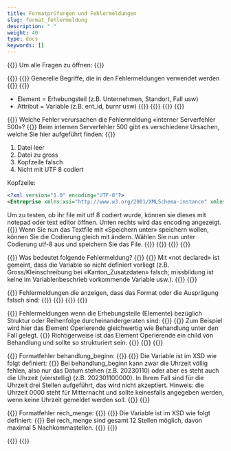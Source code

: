 ```yaml
---
title: Formatprüfungen und Fehlermeldungen
slug: format_fehlermeldung
description: " "
weight: 40
type: docs
keywords: []
---
```


{{<faqBlock>}}
Um alle Fragen zu öffnen: {{<collapsibleGroupCommand groupId="format_fehlermeldung">}}

{{<numberedList>}}
{{<listItem>}}
Generelle Begriffe, die in den Fehlermeldungen verwendet werden
{{<collapsibleBlock groupId="format_fehlermeldung">}}
{{<markdown>}}

- Element = Erhebungsteil (z.B. Unternehmen, Standort, Fall usw)
- Attribut = Variable (z.B. ent_id, burnr usw)
{{</markdown>}}
{{<insertImage image="tf1.png" class="edge max-w-90">}}
{{</collapsibleBlock>}}
{{</listItem>}}

{{<listItem>}}
Welche Fehler verursachen die Fehlermeldung «interner Serverfehler 500»?
{{<collapsibleBlock groupId="format_fehlermeldung">}}
Beim internen Serverfehler 500 gibt es verschiedene Ursachen, welche Sie hier aufgeführt finden:
{{<markdown>}}

1. Datei leer
2. Datei zu gross
3. Kopfzeile falsch
4. Nicht mit UTF 8 codiert

Kopfzeile:

```xml
<?xml version="1.0" encoding="UTF-8"?>
<Entreprise xmlns:xsi="http://www.w3.org/2001/XMLSchema-instance" xmlns="http://www.bfs.admin.ch/xmlns/gvs/spiges-data/1.3" ent_id="xxxxxxx" version="1.3">
```

Um zu testen, ob ihr file mit utf 8 codiert wurde, können sie dieses mit notepad oder text editor öffnen. Unten rechts wird das encoding angezeigt.
{{<insertImage image="tf2.png" class="edge max-w-90">}}
Wenn Sie nun das Textfile mit «Speichern unter» speichern wollen, können Sie die Codierung gleich mit ändern. Wählen Sie nun unter Codierung utf-8 aus und speichern Sie das File.
{{<insertImage image="tf3.png" class="edge max-w-90">}}
{{</markdown>}}
{{</collapsibleBlock>}}
{{</listItem>}}

{{<listItem>}}
Was bedeutet folgende Fehlermeldung?
{{<insertImage image="tf4.png" class="edge max-w-90">}}
{{<collapsibleBlock groupId="format_fehlermeldung">}}
Mit «not declared» ist gemeint, dass die Variable so nicht definiert vorliegt (z.B. Gross/Kleinschreibung bei «Kanton_Zusatzdaten» falsch; missbildung ist keine im Variablenbeschrieb vorkommende Variable usw.).
{{</collapsibleBlock>}}
{{</listItem>}}

{{<listItem>}}
Fehlermeldungen die anzeigen, dass das Format oder die Ausprägung falsch sind:
{{<collapsibleBlock groupId="format_fehlermeldung">}}
{{<insertImage image="tf5.png" class="edge max-w-90">}}
{{</collapsibleBlock>}}
{{</listItem>}}

{{<listItem>}}
Fehlermeldungen wenn die Erhebungsteile (Elemente) bezüglich Struktur oder Reihenfolge durcheinandergeraten sind:
{{<collapsibleBlock groupId="format_fehlermeldung">}}
{{<insertImage image="tf6.png" class="edge max-w-90">}}
Zum Beispiel wird hier das Element Operierende gleichwertig wie Behandlung unter den Fall gelegt.
{{<insertImage image="tf7.png" class="edge max-w-90">}}
Richtigerweise ist das Element Operierende ein child von Behandlung und sollte so strukturiert sein:
{{<insertImage image="tf8.png" class="edge max-w-90">}}
{{</collapsibleBlock>}}
{{</listItem>}}

{{<listItem>}}
Formatfehler behandlung_beginn:
{{<collapsibleBlock groupId="format_fehlermeldung">}}
{{<insertImage image="tf9.png" class="edge max-w-90">}}
Die Variable ist im XSD wie folgt definiert:
{{<insertImage image="tf10.png" class="edge max-w-90">}}
Bei behandlung_beginn kann zwar die Uhrzeit völlig fehlen, also nur das Datum stehen (z.B. 20230110) oder aber es steht auch die Uhrzeit (vierstellig) (z.B. 202301100000). In Ihrem Fall sind für die Uhrzeit drei Stellen aufgeführt, das wird nicht akzeptiert. Hinweis: die Uhrzeit 0000 steht für Mitternacht und sollte keinesfalls angegeben werden, wenn keine Uhrzeit gemeldet werden soll.
{{</collapsibleBlock>}}
{{</listItem>}}

{{<listItem>}}
Formatfehler rech_menge:
{{<collapsibleBlock groupId="format_fehlermeldung">}}
{{<insertImage image="tf11.png" class="edge max-w-90">}}
Die Variable ist im XSD wie folgt definiert:
{{<insertImage image="tf12.png" class="edge max-w-90">}}
Bei rech_menge sind gesamt 12 Stellen möglich, davon maximal 5 Nachkommastellen.
{{</collapsibleBlock>}}
{{</listItem>}}

{{</numberedList>}}
{{</faqBlock>}}